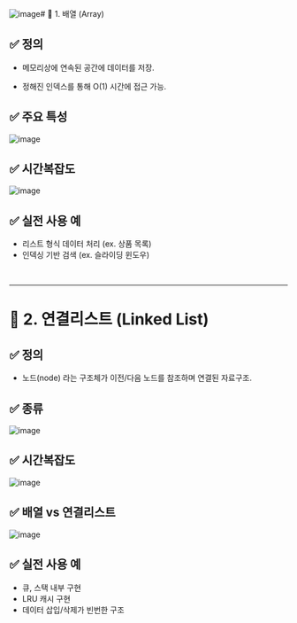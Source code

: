 ![image](https://github.com/user-attachments/assets/1b16c775-d0b3-4a86-9c76-d04a0acc7f40)# 🧠 1. 배열 (Array)
## ✅ 정의
- 메모리상에 연속된 공간에 데이터를 저장.

- 정해진 인덱스를 통해 O(1) 시간에 접근 가능.

## ✅ 주요 특성
![image](https://github.com/user-attachments/assets/c725cdf1-4d5e-46dc-8ea9-5112b55ac081)
## ✅ 시간복잡도
![image](https://github.com/user-attachments/assets/261fb4b7-5c53-4ead-8916-6cbbbbf55eb5)
## ✅ 실전 사용 예
- 리스트 형식 데이터 처리 (ex. 상품 목록)
- 인덱싱 기반 검색 (ex. 슬라이딩 윈도우)

<br>

---
# 🔗 2. 연결리스트 (Linked List)
## ✅ 정의
- 노드(node) 라는 구조체가 이전/다음 노드를 참조하며 연결된 자료구조.

## ✅ 종류
![image](https://github.com/user-attachments/assets/7ecab451-c29a-4e61-8b4a-ee4e6929f81a)
## ✅ 시간복잡도
![image](https://github.com/user-attachments/assets/307d7675-f99b-42a9-9211-d6b131f57a53)
## ✅ 배열 vs 연결리스트
![image](https://github.com/user-attachments/assets/172c4c22-9762-4865-9052-76323b29f6fd)
## ✅ 실전 사용 예
- 큐, 스택 내부 구현
- LRU 캐시 구현
- 데이터 삽입/삭제가 빈번한 구조
